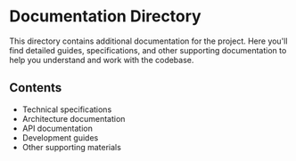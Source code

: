 # Documentation Directory

This directory contains additional documentation for the project. Here you'll find detailed guides, specifications, and other supporting documentation to help you understand and work with the codebase.

## Contents

- Technical specifications
- Architecture documentation
- API documentation
- Development guides
- Other supporting materials
